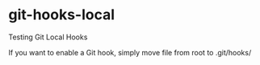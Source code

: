 # git-hooks-local
Testing Git Local Hooks

If you want to enable a Git hook, simply move file from root to .git/hooks/
